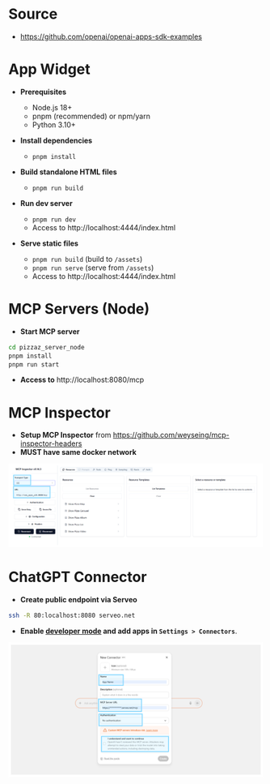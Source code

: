 # Source
- https://github.com/openai/openai-apps-sdk-examples

# App Widget 

- **Prerequisites**
    - Node.js 18+
    - pnpm (recommended) or npm/yarn
    - Python 3.10+

- **Install dependencies**
    - `pnpm install`

- **Build standalone HTML files**
    - `pnpm run build`

- **Run dev server**
    - `pnpm run dev`
    - Access to http://localhost:4444/index.html

- **Serve static files**
    - `pnpm run build` (build to `/assets`)
    - `pnpm run serve` (serve from `/assets`)
    - Access to http://localhost:4444/index.html

# MCP Servers (Node)
- **Start MCP server**
```bash
cd pizzaz_server_node
pnpm install
pnpm run start
```
- **Access to** http://localhost:8080/mcp

# MCP Inspector
- **Setup MCP Inspector** from https://github.com/weyseing/mcp-inspector-headers
- **MUST have same docker network**

![mcp-inspector](./img/1.PNG)

# ChatGPT Connector
- **Create public endpoint via Serveo**
```bash
ssh -R 80:localhost:8080 serveo.net
```

- **Enable [developer mode](https://platform.openai.com/docs/guides/developer-mode) and add apps in `Settings > Connectors`**.

![mcp-inspector](./img/2.PNG)
